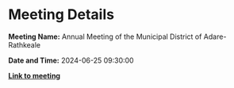 # Meeting Details

**Meeting Name:** Annual Meeting of the Municipal District of Adare-Rathkeale

**Date and Time:** 2024-06-25 09:30:00

**<a href="https://www.limerick.ie/council/whats-on/annual-meeting-of-the-municipal-district-of-adare-rathkeale-0" target="_blank">Link to meeting</a>**
